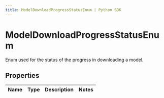 ```yaml
---
title: ModelDownloadProgressStatusEnum | Python SDK
---
```


# ModelDownloadProgressStatusEnum

Enum used for the status of the progress in downloading a model.

## Properties

Name | Type | Description | Notes
------------ | ------------- | ------------- | -------------


